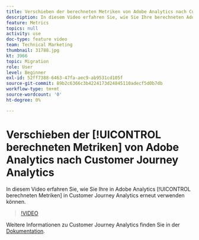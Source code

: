 ```yaml
---
title: Verschieben der berechneten Metriken von Adobe Analytics nach Customer Journey Analytics
description: In diesem Video erfahren Sie, wie Sie Ihre berechneten Adobe Analytics-Metriken in Customer Journey Analytics erneut verwenden können.
feature: Metrics
topics: null
activity: use
doc-type: feature video
team: Technical Marketing
thumbnail: 31788.jpg
kt: 3966
topic: Migration
role: User
level: Beginner
exl-id: 52ff7388-6463-47fa-aec9-ab9531cd105f
source-git-commit: 89b2c6366c3b4224173d24845110adecf5d0b7db
workflow-type: tm+mt
source-wordcount: '0'
ht-degree: 0%

---
```


# Verschieben der [!UICONTROL berechneten Metriken] von Adobe Analytics nach Customer Journey Analytics

In diesem Video erfahren Sie, wie Sie Ihre in Adobe Analytics [!UICONTROL berechneten Metriken] in Customer Journey Analytics erneut verwenden können.

>[!VIDEO](https://video.tv.adobe.com/v/33673/?quality=12&learn=on&captions=ger)

Weitere Informationen zu Customer Journey Analytics finden Sie in der [Dokumentation](https://experienceleague.adobe.com/docs/analytics-platform/using/cja-landing.html?lang=de).
